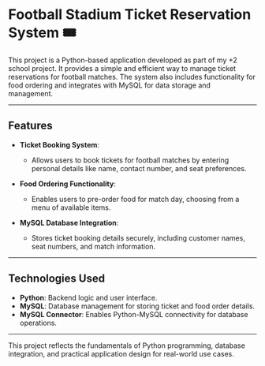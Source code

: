 # Football Stadium Ticket Reservation System 🎟️  

This project is a Python-based application developed as part of my +2 school project. It provides a simple and efficient way to manage ticket reservations for football matches. The system also includes functionality for food ordering and integrates with MySQL for data storage and management.  

---

## Features  
- **Ticket Booking System**:  
  - Allows users to book tickets for football matches by entering personal details like name, contact number, and seat preferences.  

- **Food Ordering Functionality**:  
  - Enables users to pre-order food for match day, choosing from a menu of available items.   

- **MySQL Database Integration**:  
  - Stores ticket booking details securely, including customer names, seat numbers, and match information.   

---

## Technologies Used  
- **Python**: Backend logic and user interface.  
- **MySQL**: Database management for storing ticket and food order details.  
- **MySQL Connector**: Enables Python-MySQL connectivity for database operations.  

---

This project reflects the fundamentals of Python programming, database integration, and practical application design for real-world use cases.
